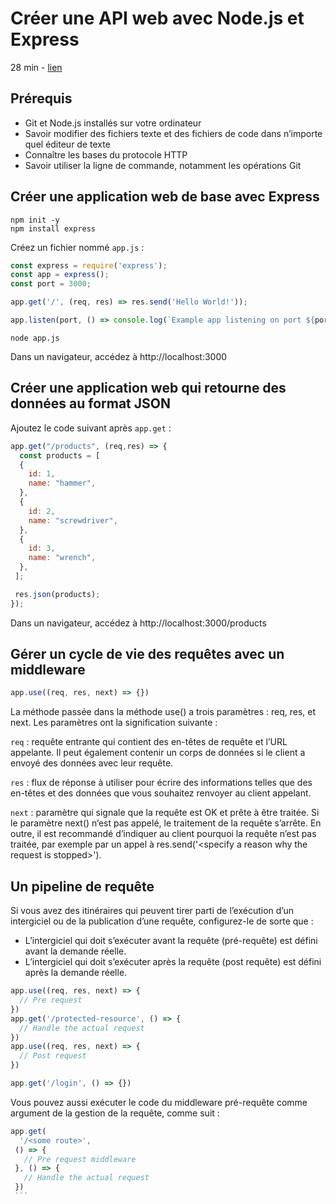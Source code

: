 # Créer une API web avec Node.js et Express

28 min - [lien](https://learn.microsoft.com/fr-fr/training/modules/build-web-api-nodejs-express/)

## Prérequis
- Git et Node.js installés sur votre ordinateur
- Savoir modifier des fichiers texte et des fichiers de code dans n’importe quel éditeur de texte
- Connaître les bases du protocole HTTP
- Savoir utiliser la ligne de commande, notamment les opérations Git

## Créer une application web de base avec Express

```shell
npm init -y
npm install express
```

Créez un fichier nommé ```app.js``` :

```javascript
const express = require('express');
const app = express();
const port = 3000;

app.get('/', (req, res) => res.send('Hello World!'));

app.listen(port, () => console.log(`Example app listening on port ${port}!`));
```

```shell
node app.js
```

Dans un navigateur, accédez à http://localhost:3000

## Créer une application web qui retourne des données au format JSON

Ajoutez le code suivant après ```app.get``` :

```javascript
app.get("/products", (req,res) => {
  const products = [
  {
    id: 1,
    name: "hammer",
  },
  {
    id: 2,
    name: "screwdriver",
  },
  {
    id: 3,
    name: "wrench",
  },
 ];

 res.json(products);
});
```

Dans un navigateur, accédez à http://localhost:3000/products

## Gérer un cycle de vie des requêtes avec un middleware

```javascript
app.use((req, res, next) => {})
```

La méthode passée dans la méthode use() a trois paramètres : req, res, et next. Les paramètres ont la signification suivante :

```req``` : requête entrante qui contient des en-têtes de requête et l’URL appelante. Il peut également contenir un corps de données si le client a envoyé des données avec leur requête.

```res``` : flux de réponse à utiliser pour écrire des informations telles que des en-têtes et des données que vous souhaitez renvoyer au client appelant.

```next``` : paramètre qui signale que la requête est OK et prête à être traitée. Si le paramètre next() n’est pas appelé, le traitement de la requête s’arrête. En outre, il est recommandé d’indiquer au client pourquoi la requête n’est pas traitée, par exemple par un appel à res.send('\<specify a reason why the request is stopped>'\).

## Un pipeline de requête

Si vous avez des itinéraires qui peuvent tirer parti de l’exécution d’un intergiciel ou de la publication d’une requête, configurez-le de sorte que :

- L’intergiciel qui doit s’exécuter avant la requête (pré-requête) est défini avant la demande réelle.
- L’intergiciel qui doit s’exécuter après la requête (post requête) est défini après la demande réelle.

```javascript
app.use((req, res, next) => {
  // Pre request
})
app.get('/protected-resource', () => {
  // Handle the actual request
})
app.use((req, res, next) => {
  // Post request
})

app.get('/login', () => {})
```

Vous pouvez aussi exécuter le code du middleware pré-requête comme argument de la gestion de la requête, comme suit :

````javascript
app.get(
  '/<some route>',
 () => {
   // Pre request middleware
 }, () => {
   // Handle the actual request
 })
 ```